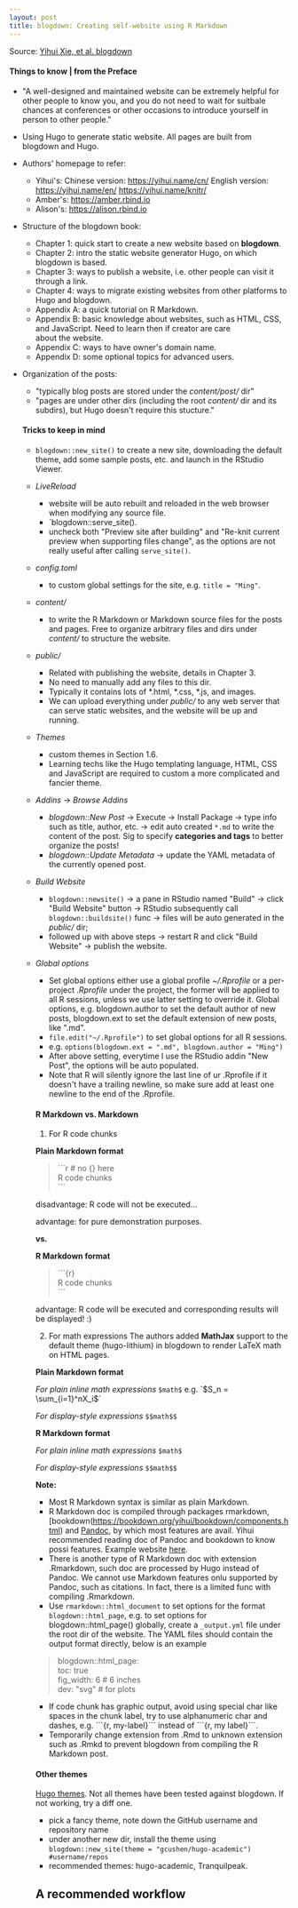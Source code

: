```yaml
---
layout: post
title: blogdown: Creating self-website using R Markdown
---
```


Source: [Yihui Xie, et al. blogdown](https://bookdown.org/yihui/blogdown)

#### Things to know | from the Preface
- "A well-designed and maintained website can be extremely helpful for other people to know you, and you do not need to wait for suitbale chances at conferences or other occasions to introduce yourself in person to other people."
- Using Hugo to generate static website. All pages are built from blogdown and Hugo.
- Authors' homepage to refer:
  - Yihui's: Chinese version: https://yihui.name/cn/     English version: https://yihui.name/en/   https://yihui.name/knitr/
  - Amber's: https://amber.rbind.io
  - Alison's: https://alison.rbind.io
- Structure of the blogdown book:
  - Chapter 1: quick start to create a new website based on **blogdown**.
  - Chapter 2: intro the static website generator Hugo, on which blogdown is based.
  - Chapter 3: ways to publish a website, i.e. other people can visit it through a link.
  - Chapter 4: ways to migrate existing websites from other platforms to Hugo and blogdown.
  - Appendix A: a quick tutorial on R Markdown.
  - Appendix B: basic knowledge about websites, such as HTML, CSS, and JavaScript. Need to learn then if creator are care    
                about the website.
  - Appendix C: ways to have owner's domain name.
  - Appendix D: some optional topics for advanced users.
- Organization of the posts:
  - "typically blog posts are stored under the *content/post/* dir"
  - "pages are under other dirs (including the root *content/* dir and its subdirs), but Hugo doesn't require this stucture."
  
  #### Tricks to keep in mind
  - `blogdown::new_site()` to create a new site, downloading the default theme, add some sample posts, etc. and launch in the      RStudio Viewer.
  - *LiveReload*
    - website will be auto rebuilt and reloaded in the web browser when modifying any source file.
    - `blogdown::serve_site().
    - uncheck both "Preview site after building" and "Re-knit current preview when supporting files change", as the options         are not really useful after calling `serve_site()`.
  - *config.toml*
    - to custom global settings for the site, e.g. `title = "Ming"`.
  - *content/*
    - to write the R Markdown or Markdown source files for the posts and pages. Free to organize arbitrary files and dirs           under *content/* to structure the website.
  - *public/*
    - Related with publishing the website, details in Chapter 3.
    - No need to manually add any files to this dir.
    - Typically it contains lots of \*.html, \*.css, \*.js, and images.
    - We can upload everything under *public/* to any web server that can serve static websites, and the website will be up         and running.
  - *Themes*
    - custom themes in Section 1.6.
    - Learning techs like the Hugo templating language, HTML, CSS and JavaScript are required to custom a more complicated and       fancier theme.
  - *Addins* -> *Browse Addins*
    - *blogdown::New Post* -> Execute -> Install Package -> type info such as title, author, etc. -> edit auto created `*.md`       to write the content of the post. Sig to specify **categories and tags** to better organize the posts!
    - *blogdown::Update Metadata* -> update the YAML metadata of the currently opened post.
  - *Build Website*
    - `blogdown::newsite()` -> a pane in RStudio named "Build" -> click "Build Website" button -> RStudio subsequently call         `blogdown::buildsite()` func -> files will be auto generated in the *public/* dir;
    - followed up with above steps -> restart R and click "Build Website" -> publish the website.
  - *Global options*
    - Set global options either use a global profile *~/.Rprofile* or a per-project *.Rprofile* under the project, the former       will be applied to all R sessions, unless we use latter setting to override it. Global options, e.g. blogdown.author to       set the default author of new posts, blogdown.ext to set the default extension of new posts, like ".md".
    - `file.edit("~/.Rprofile")` to set global options for all R sessions.
    - e.g. `options(blogdown.ext = ".md", blogdown.author = "Ming")`
    - After above setting, everytime I use the RStudio addin "New Post", the options will be auto populated.
    - Note that R will silently ignore the last line of ur .Rprofile if it doesn't have a trailing newline, so make sure add         at least one newline to the end of the .Rprofile.
  
    #### R Markdown vs. Markdown
    1. For R code chunks
    
    **Plain Markdown format**
    > \`\`\`r # no {} here  
    > R code chunks  
    > \`\`\`
    
    disadvantage: R code will not be executed...
    
    advantage: for pure demonstration purposes.
    
    **vs.**
    
    **R Markdown format**
    > \`\`\`{r}  
    > R code chunks  
    > \`\`\`
    
    advantage: R code will be executed and corresponding results will be displayed! :)
    
    2. For math expressions
    The authors added **MathJax** support to the default theme (hugo-lithium) in blogdown to render LaTeX math on HTML pages.
    
    **Plain Markdown format**
    
    *For plain inline math expressions*
    ``$math$`` e.g. \`$S_n = \sum_{i=1}^nX_i$\`
    
    *For display-style expressions*
    ``$$math$$``
    
    **R Markdown format**
    
    *For plain inline math expressions*
    `$math$`
    
    *For display-style expressions*
    `$$math$$`
    
    **Note:**
      - Most R Markdown syntax is similar as plain Markdown.
      - R Markdown doc is compiled through packages rmarkdown, [bookdown(https://bookdown.org/yihui/bookdown/components.html)         and [Pandoc](http://pandoc.org/MANUAL.html#pandocs-markdown), by which most features are avail. Yihui recommended             reading doc of Pandoc and bookdown to know possi features. Example website [here](https://blogdown-demo.rbind.io).
      - There is another type of R Markdown doc with extension .Rmarkdown, such doc are processed by Hugo instead of Pandoc.           We cannot use Markdown features onlu supported by Pandoc, such as citations. In fact, there is a limited func with             compiling .Rmarkdown.
      - Use `rmarkdown::html_document` to set options for the format `blogdown::html_page`, e.g. to set options for                   blogdown::html_page() globally, create a `_output.yml` file under the root dir of the website. The YAML files should           contain the output format directly, below is an example
      > blogdown::html_page:  
      >   toc: true  
      >   fig_width: 6 # 6 inches  
      >   dev: "svg" # for plots
     - If code chunk has graphic output, avoid using special char like spaces in the chunk label, try to use alphanumeric char        and dashes, e.g. \`\`\`{r, my-label}\`\`\` instead of \`\`\`{r, my label}\`\`\`.
     - Temporarily change extension from .Rmd to unknown extension such as .Rmkd to prevent blogdown from compiling the R            Markdown post.
     
    #### Other themes
    [Hugo themes](http://themes.gohugo.io). Not all themes have been tested against blogdown. If not working, try a diff one.
    - pick a fancy theme, note down the GitHub username and repository name
    - under another new dir, install the theme using `blogdown::new_site(theme = "gcushen/hugo-academic") #username/repos`
    - recommended themes: hugo-academic, Tranquilpeak.

    ## A recommended workflow
